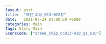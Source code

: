 ```yaml
---
layout: post
title:  "메인_회상_013~028장"
date:   2021-07-24 04:00:00 +0000
categories: Main
Tags: Story Main
SceneCode: ["scene_skip_cp013-028_q1_s10"]
---
```

